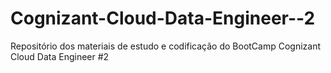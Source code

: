 # Cognizant-Cloud-Data-Engineer--2
Repositório dos materiais de estudo e codificação do BootCamp Cognizant Cloud Data Engineer #2
